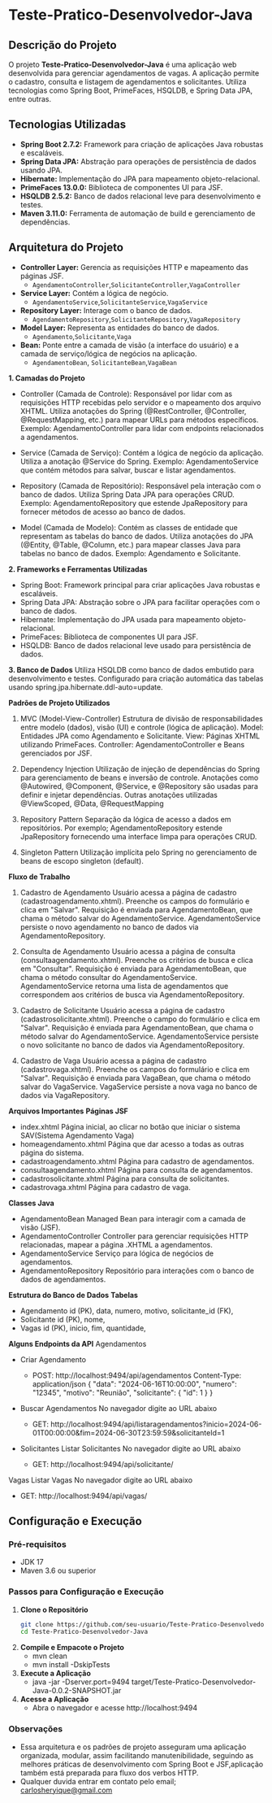 # Teste-Pratico-Desenvolvedor-Java

## Descrição do Projeto

O projeto **Teste-Pratico-Desenvolvedor-Java** é uma aplicação web desenvolvida para gerenciar agendamentos de vagas. 
A aplicação permite o cadastro, consulta e listagem de agendamentos e solicitantes. Utiliza tecnologias como Spring Boot, PrimeFaces, HSQLDB, e Spring Data JPA, entre outras.

## Tecnologias Utilizadas

- **Spring Boot 2.7.2:** Framework para criação de aplicações Java robustas e escaláveis.
- **Spring Data JPA:** Abstração para operações de persistência de dados usando JPA.
- **Hibernate:** Implementação do JPA para mapeamento objeto-relacional.
- **PrimeFaces 13.0.0:** Biblioteca de componentes UI para JSF.
- **HSQLDB 2.5.2:** Banco de dados relacional leve para desenvolvimento e testes.
- **Maven 3.11.0:** Ferramenta de automação de build e gerenciamento de dependências.

## Arquitetura do Projeto

- **Controller Layer:** Gerencia as requisições HTTP e mapeamento das páginas JSF.
  - `AgendamentoController`,`SolicitanteController`,`VagaController`
- **Service Layer:** Contém a lógica de negócio.
  - `AgendamentoService`,`SolicitanteService`,`VagaService`
- **Repository Layer:** Interage com o banco de dados.
  - `AgendamentoRepository`,`SolicitanteRepository`,`VagaRepository`
- **Model Layer:** Representa as entidades do banco de dados.
  - `Agendamento`,`Solicitante`,`Vaga`
- **Bean:** Ponte entre a camada de visão (a interface do usuário) e a camada de serviço/lógica de negócios na aplicação.
  - `AgendamentoBean`, `SolicitanteBean`,`VagaBean`


**1. Camadas do Projeto**

- Controller (Camada de Controle):
  Responsável por lidar com as requisições HTTP recebidas pelo servidor e o mapeamento dos arquivo XHTML.
  Utiliza anotações do Spring (@RestController, @Controller, @RequestMapping, etc.) para mapear URLs para métodos específicos.
  Exemplo: AgendamentoController para lidar com endpoints relacionados a agendamentos.

- Service (Camada de Serviço):
  Contém a lógica de negócio da aplicação.
  Utiliza a anotação @Service do Spring.
  Exemplo: AgendamentoService que contém métodos para salvar, buscar e listar agendamentos.

- Repository (Camada de Repositório):
  Responsável pela interação com o banco de dados.
  Utiliza Spring Data JPA para operações CRUD.
  Exemplo: AgendamentoRepository que estende JpaRepository para fornecer métodos de acesso ao banco de dados.

- Model (Camada de Modelo):
  Contém as classes de entidade que representam as tabelas do banco de dados.
  Utiliza anotações do JPA (@Entity, @Table, @Column, etc.) para mapear classes Java para tabelas no banco de dados.
  Exemplo: Agendamento e Solicitante.

**2. Frameworks e Ferramentas Utilizadas**

 - Spring Boot:
    Framework principal para criar aplicações Java robustas e escaláveis.
- Spring Data JPA:
  Abstração sobre o JPA para facilitar operações com o banco de dados.
- Hibernate:
  Implementação do JPA usada para mapeamento objeto-relacional.
- PrimeFaces:
  Biblioteca de componentes UI para JSF.
- HSQLDB:
  Banco de dados relacional leve usado para persistência de dados.

**3. Banco de Dados**
Utiliza HSQLDB como banco de dados embutido para desenvolvimento e testes.
Configurado para criação automática das tabelas usando spring.jpa.hibernate.ddl-auto=update.


**Padrões de Projeto Utilizados**

1. MVC (Model-View-Controller)
Estrutura de divisão de responsabilidades entre modelo (dados), visão (UI) e controle (lógica de aplicação).
Model: Entidades JPA como Agendamento e Solicitante.
View: Páginas XHTML utilizando PrimeFaces.
Controller: AgendamentoController e Beans gerenciados por JSF.

3. Dependency Injection
Utilização de injeção de dependências do Spring para gerenciamento de beans e inversão de controle.
Anotações como @Autowired, @Component, @Service, e @Repository são usadas para definir e injetar dependências.
Outras anotações utilizadas @ViewScoped, @Data, @RequestMapping

5. Repository Pattern
Separação da lógica de acesso a dados em repositórios.
Por exemplo; AgendamentoRepository estende JpaRepository fornecendo uma interface limpa para operações CRUD.

7. Singleton Pattern
Utilização implícita pelo Spring no gerenciamento de beans de escopo singleton (default).

**Fluxo de Trabalho**

1. Cadastro de Agendamento
Usuário acessa a página de cadastro (cadastroagendamento.xhtml).
Preenche os campos do formulário e clica em "Salvar".
Requisição é enviada para AgendamentoBean, que chama o método salvar do AgendamentoService.
AgendamentoService persiste o novo agendamento no banco de dados via AgendamentoRepository.

3. Consulta de Agendamento
Usuário acessa a página de consulta (consultaagendamento.xhtml).
Preenche os critérios de busca e clica em "Consultar".
Requisição é enviada para AgendamentoBean, que chama o método consultar do AgendamentoService.
AgendamentoService retorna uma lista de agendamentos que correspondem aos critérios de busca via AgendamentoRepository.


4. Cadastro de Solicitante
Usuário acessa a página de cadastro (cadastrosolicitante.xhtml).
Preenche o campo do formulário e clica em "Salvar".
Requisição é enviada para AgendamentoBean, que chama o método salvar do AgendamentoService.
AgendamentoService persiste o novo solicitante no banco de dados via AgendamentoRepository.

6. Cadastro de Vaga
Usuário acessa a página de cadastro (cadastrovaga.xhtml).
Preenche os campos do formulário e clica em "Salvar".
Requisição é enviada para VagaBean, que chama o método salvar do VagaService.
VagaService persiste a nova vaga no banco de dados via VagaRepository.


**Arquivos Importantes**
**Páginas JSF**
- index.xhtml Página inicial, ao clicar no botão que iniciar o sistema SAV(Sistema Agendamento Vaga)
- homeagendamento.xhtml Página que dar acesso a todas as outras página do sistema.
- cadastroagendamento.xhtml Página para cadastro de agendamentos.
- consultaagendamento.xhtml Página para consulta de agendamentos.
- cadastrosolicitante.xhtml Página para consulta de solicitantes.
- cadastrovaga.xhtml Página para cadastro de vaga.



**Classes Java**
- AgendamentoBean Managed Bean para interagir com a camada de visão (JSF).
- AgendamentoController Controller para gerenciar requisições HTTP relacionadas, mapear a página .XHTML a agendamentos.
- AgendamentoService Serviço para lógica de negócios de agendamentos.
- AgendamentoRepository Repositório para interações com o banco de dados de agendamentos.

**Estrutura do Banco de Dados**
**Tabelas**
- Agendamento
    id (PK),
    data,
    numero,
    motivo,
    solicitante_id (FK),
- Solicitante
  id (PK),
  nome,
- Vagas
  id (PK),
  inicio,
  fim,
  quantidade,

**Alguns Endpoints da API**
Agendamentos
- Criar Agendamento
    - POST: http://localhost:9494/api/agendamentos
    Content-Type: application/json
    {
    "data": "2024-06-16T10:00:00",
    "numero": "12345",
    "motivo": "Reunião",
    "solicitante": { "id": 1 }
    }

- Buscar Agendamentos
  No navegador digite ao URL abaixo
  - GET: http://localhost:9494/api/listaragendamentos?inicio=2024-06-01T00:00:00&fim=2024-06-30T23:59:59&solicitanteId=1

- Solicitantes
  Listar Solicitantes
  No navegador digite ao URL abaixo
  - GET: http://localhost:9494/api/solicitante/

Vagas
Listar Vagas
No navegador digite ao URL abaixo
- GET: http://localhost:9494/api/vagas/


## Configuração e Execução

### Pré-requisitos

- JDK 17 
- Maven 3.6 ou superior

### Passos para Configuração e Execução

1. **Clone o Repositório**
   ```sh
   git clone https://github.com/seu-usuario/Teste-Pratico-Desenvolvedor-Java.git
   cd Teste-Pratico-Desenvolvedor-Java
2. **Compile e Empacote o Projeto**
   - mvn clean
   - mvn install -DskipTests
3. **Execute a Aplicação**
   - java -jar -Dserver.port=9494 target/Teste-Pratico-Desenvolvedor-Java-0.0.2-SNAPSHOT.jar
4. **Acesse a Aplicação**
   - Abra o navegador e acesse http://localhost:9494

### Observações

- Essa arquitetura e os padrões de projeto asseguram uma aplicação organizada, modular, assim facilitando manutenibilidade, seguindo as melhores práticas de desenvolvimento
  com Spring Boot e JSF,aplicação também está preparada para fluxo dos verbos HTTP.
- Qualquer duvida entrar em contato pelo email; carlosheryique@gmail.com

